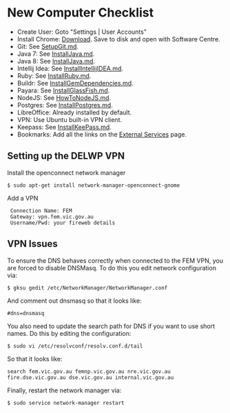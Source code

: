 # New Computer Checklist

* Create User: Goto "Settings | User Accounts"
* Install Chrome: [Download](http://www.google.com/chrome/).  Save to disk and open with Software Centre.
* Git: See [SetupGit.md](SetupGit.md).
* Java 7: See [InstallJava.md](InstallJava.md).
* Java 8: See [InstallJava.md](InstallJava.md).
* Intellij Idea: See [InstallIntellijIDEA.md](InstallIntellijIDEA.md).
* Ruby: See [InstallRuby.md](InstallRuby.md).
* Buildr: See [InstallGemDependencies.md](InstallGemDependencies.md).
* Payara: See [InstallGlassFish.md](InstallGlassFish.md).
* NodeJS: See [HowToNodeJS.md](HowToNodeJS.md).
* Postgres: See [InstallPostgres.md](InstallPostgres.md).
* LibreOffice: Already installed by default.
* VPN: Use Ubuntu built-in VPN client.
* Keepass: See [InstallKeePass.md](InstallKeePass.md).
* Bookmarks: Add all the links on the [External Services](ExternalServices.md) page.

## Setting up the DELWP VPN

Install the openconnect network manager

    $ sudo apt-get install network-manager-openconnect-gnome

Add a VPN

     Connection Name: FEM
     Gateway: vpn.fem.vic.gov.au
     Username/Pwd: your fireweb details

## VPN Issues

To ensure the DNS behaves correctly when connected to the FEM VPN, you are forced to disable DNSMasq. To do this
you edit network configuration via:

    $ gksu gedit /etc/NetworkManager/NetworkManager.conf

And comment out dnsmasq so that it looks like:

    #dns=dnsmasq

You also need to update the search path for DNS if you want to use short names. Do this by
editing the configuration:

    $ sudo vi /etc/resolvconf/resolv.conf.d/tail

So that it looks like:

    search fem.vic.gov.au femnp.vic.gov.au nre.vic.gov.au fire.dse.vic.gov.au dse.vic.gov.au internal.vic.gov.au

Finally, restart the network manager via:

    $ sudo service network-manager restart
